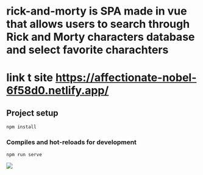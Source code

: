 # rick-and-morty is SPA made in vue that allows users to search through Rick and Morty characters database and select favorite charachters
# link t site https://affectionate-nobel-6f58d0.netlify.app/
## Project setup
```
npm install
```

### Compiles and hot-reloads for development
```
npm run serve
```
<img src="https://user-images.githubusercontent.com/57400708/130222993-7908e04d-ebd9-4d7f-a85b-226349232788.png">


